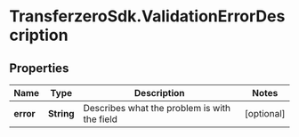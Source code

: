 # TransferzeroSdk.ValidationErrorDescription

## Properties
Name | Type | Description | Notes
------------ | ------------- | ------------- | -------------
**error** | **String** | Describes what the problem is with the field | [optional] 


